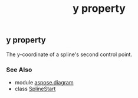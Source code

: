 ﻿---
title: y property
second_title: Aspose.Diagram for Python via .NET API References
description: 
type: docs
weight: 100
url: /python-net/aspose.diagram/splinestart/y/
is_root: false
---

## y property


The y-coordinate of a spline's second control point.

### See Also
* module [aspose.diagram](../../)
* class [SplineStart](/diagram/python-net/aspose.diagram/splinestart)
